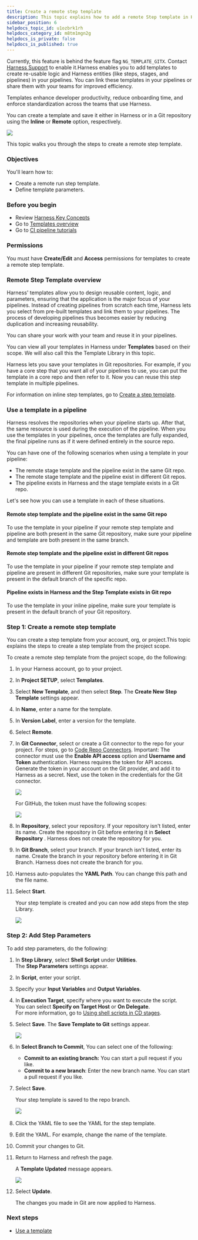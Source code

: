 ```yaml
---
title: Create a remote step template
description: This topic explains how to add a remote Step template in Harness.
sidebar_position: 6
helpdocs_topic_id: u1ozbrk1rh
helpdocs_category_id: m8tm1mgn2g
helpdocs_is_private: false
helpdocs_is_published: true
---
```


Currently, this feature is behind the feature flag `NG_TEMPLATE_GITX`. Contact [Harness Support](mailto:support@harness.io) to enable it. ​Harness enables you to add templates to create re-usable logic and Harness entities (like steps, stages, and pipelines) in your pipelines. You can link these templates in your pipelines or share them with your teams for improved efficiency.

Templates enhance developer productivity, reduce onboarding time, and enforce standardization across the teams that use Harness.

You can create a template and save it either in Harness or in a Git repository using the **Inline** or **Remote** option, respectively.

![](./static/create-a-remote-step-template-16.png)

This topic walks you through the steps to create a remote step template.

### Objectives

You'll learn how to: 

* Create a remote run step template.
* Define template parameters.​

### Before you begin

* Review [Harness Key Concepts](../../first-gen/starthere-firstgen/harness-key-concepts.md)
* Go to [Templates overview](template.md)
* Go to [CI pipeline tutorials](../../continuous-integration/get-started/tutorials.md)

### Permissions

You must have **Create/Edit** and **Access** permissions for templates to create a remote step template.

### Remote Step Template overview

Harness' templates allow you to design reusable content, logic, and parameters, ensuring that the application is the major focus of your pipelines.​ Instead of creating pipelines from scratch each time, Harness lets you select from pre-built templates and link them to your pipelines. The process of developing pipelines thus becomes easier by reducing duplication and increasing reusability.

You can share your work with your team and reuse it in your pipelines.​

You can view all your templates in Harness under **Templates** based on their scope. ​We will also call this the Template Library in this topic.

Harness lets you save your templates in Git repositories.​ For example, if you have a core step that you want all of your pipelines to use, you can put the template in a core repo and then refer to it. Now you can reuse this step template in multiple pipelines.

For information on inline step templates, go to [Create a step template](run-step-template-quickstart.md).

### Use a template in a pipeline

Harness resolves the repositories when your pipeline starts up. After that, the same resource is used during the execution of the pipeline. When you use the templates in your pipelines, once the templates are fully expanded, the final pipeline runs as if it were defined entirely in the source repo.​

You can have one of the following scenarios when using a template in your pipeline:

* The remote stage template and the pipeline exist in the same Git repo.
* The remote stage template and the pipeline exist in different Git repos​.
* The pipeline exists in Harness and the stage template exists in a Git repo.​

Let's see how you can use a template in each of these situations.​

#### Remote step template and the pipeline exist in the same Git repo

To use the template in your pipeline if your remote step template and pipeline are both present in the same Git repository, make sure your pipeline and template are both present in the same branch.​

#### Remote step template and the pipeline exist in different Git repos

To use the template in your pipeline if your remote step template and pipeline are present in different Git repositories,​ make sure your template is present in the default branch of the specific repo.

#### Pipeline exists in Harness and the Step Template exists in Git repo

To use the template in your inline pipeline​, make sure your template is present in the default branch of your Git repository.

### Step 1: Create a remote step template

You can create a step template from your account, org, or project. ​This topic explains the steps to create a step template from the project scope.

To create a remote step template from the project scope, do the following:

1. In your Harness account, go to your project.​
2. In **Project SETUP**, select **Templates**.
3. Select **New Template**, and then select **Step**. ​The **Create New Step Template** settings appear.
4. In **Name**, enter a name for the template.​
5. In **Version Label**, enter a version for the template.​
6. Select **Remote**.
7. In **Git Connector**, select or create a Git connector to the repo for your project.​ For steps, go to [Code Repo Connectors](/docs/category/code-repo-connectors). Important: The connector must use the **Enable API access** option and **Username and Token** authentication. ​Harness requires the token for API access. Generate the token in your account on the Git provider, and add it to Harness as a secret. Next, use the token in the credentials for the Git connector.​​

   ![](./static/create-a-remote-step-template-18.png)

    For GitHub, the token must have the following scopes:​

    ![](./static/create-a-remote-step-template-19.png)

8. In **Repository**, select your repository. If your repository isn't listed, enter its name. ​Create the repository in Git before entering it in **Select Repository** . Harness does not create the repository for you.
9. In **Git Branch**, select your branch. If your branch isn't listed, enter its name. ​Create the branch in your repository before entering it in Git Branch. Harness does not create the branch for you.​
10. Harness auto-populates the **YAML Path**. You can change this path and the file name.
11. Select **Start**.​  

    Your step template is created and you can now add steps from the step Library.

    ![](./static/create-a-remote-step-template-20.png)

### Step 2: Add Step Parameters

To add step parameters, do the following:

1. In **Step Library**, select **Shell Script** under **Utilities**.  
The **Step Parameters** settings appear.​
2. ​In **Script**, enter your script.
3. Specify your **Input Variables** and **Output Variables**.
4. In **Execution Target**,​ specify where you want to execute the script.  
You can select **Specify on Target Host** or **On Delegate**.  
For more information, go to [Using shell scripts in CD stages](/docs/continuous-delivery/x-platform-cd-features/cd-steps/utilities/shell-script-step).
5. Select **Save**. The **Save Template to Git** settings appear.

    ![](./static/create-a-remote-step-template-21.png)

6. In **Select Branch to Commit**, You can select one of the following:
	- **Commit to an existing branch:** You can start a pull request if you like.​
	- **Commit to a new branch**:​ Enter the new branch name. You can start a pull request if you like.

7. Select **Save**. 

    Your step template is saved to the repo branch.
	
	​![](./static/create-a-remote-step-template-22.png)

8. Click the YAML file to see the YAML for the step template.
9. Edit the YAML. For example, change the name of the template.​
10. Commit your changes to Git.​
11. Return to Harness and refresh the page.​​

    A **Template Updated** message appears.
	
	![](./static/create-a-remote-step-template-23.png)

12. Select **Update**.

    The changes you made in Git are now applied to Harness.​​

### Next steps

* [Use a template](use-a-template.md)
